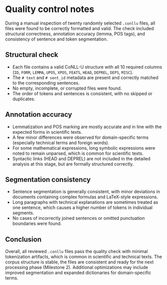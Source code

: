 # Quality control notes

During a manual inspection of twenty randomly selected `.conllu` files, all files were found to be correctly formatted and valid.
The check included structural correctness, annotation accuracy (lemma, POS tags), and consistency of sentence and token segmentation.

## Structural check
- Each file contains a valid CoNLL-U structure with all 10 required columns (`ID`, `FORM`, `LEMMA`, `UPOS`, `XPOS`, `FEATS`, `HEAD`, `DEPREL`, `DEPS`, `MISC`).
- The `# text` and `# sent_id` metadata are present and correctly matched to the corresponding sentences.
- No empty, incomplete, or corrupted files were found.
- The order of tokens and sentences is consistent, with no skipped or duplicates.

## Annotation accuracy
- Lemmatization and POS marking are mostly accurate and in line with the expected forms in scientific texts.
- A few minor differences were observed for domain-specific terms (especially technical terms and foreign words).
- For some mathematical expressions, long symbolic expressions were noted to remain unparsed, which is common for scientific texts.
- Syntactic links (HEAD and DEPREL) are not included in the detailed analysis at this stage, but are formally structured correctly.

## Segmentation consistency
- Sentence segmentation is generally consistent, with minor deviations in documents containing complex formulas and LaTeX-style expressions.
- Long paragraphs with technical explanations are sometimes treated as one sentence, which causes a higher number of tokens in individual segments.
- No cases of incorrectly joined sentences or omitted punctuation boundaries were found.

## Conclusion
Overall, all reviewed `.conllu` files pass the quality check with minimal tokenization artifacts, which is common in scientific and technical texts.
The corpus structure is stable, the files are consistent and ready for the next processing phase (Milestone 2).
Additional optimizations may include improved segmentation and expanded dictionaries for domain-specific terms.